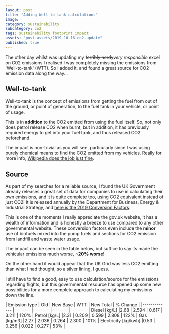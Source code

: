 ```yaml
---
layout: post
title: "Adding Well-to-tank calculations"
image:
category: sustainability
subcategory: co2
tags: sustainability footprint impact
assets: "post-assets/2019-10-16-co2-update"
published: true
---
```


The other day whilst was updating my ~~terribly nerdy~~*very responsible* excel on C02 emissions I realised I was completely missing the emissions from 'Well-to-tank' (WTT). So I added it, and found a great source for CO2 emission data along the way...

## Well-to-tank
Well-to-tank is the concept of emissions from getting the fuel from out of the ground, or point of generation, to the fuel tank in your vehicle, or point of usage.

This is in **addition** to the CO2 emitted from using the fuel itself. So, not only does petrol release CO2 when burnt, but in addition, it has previously required energy to get into your fuel tank, and thus released CO2 beforehand.

The impact is non-trivial as you will see, particularly since I was using purely chemical means to find the CO2 emitted from my vehicles. Really for more info, [Wikipedia does the job just fine](https://en.wikipedia.org/wiki/Life-cycle_assessment#Well-to-wheel).

## Source

As part of my searches for a reliable source, I found the UK Government already releases a great set of data for companies to use in calculating their own emissions, and it is quite complete too, using CO2 equivalent instead of just CO2! It is released annually by the Department for Business, Energy & Industrial Strategy, and [here is the 2019 Conversion Factors](https://www.gov.uk/government/publications/greenhouse-gas-reporting-conversion-factors-2019).

This is one of the moments I really appreciate the gov.uk website, it has a wealth of information and is honestly a breeze to use compared to any other governmental website. These conversion factors even include the **minor** use of biofuels mixed into the pump fuels and sections for CO2 emission from landfill and waste water usage.

The impact can be seen in the table below, but suffice to say its made the vehicular emissions much worse, **~20% worse**!

On the other hand it would appear that the UK Grid was less CO2 emitting than what I had thought, so a silver lining, I guess.

I still have to find a good, easy to use calculation/source for the emissions regarding flights, but this governmental resource has opened up some new possibilities for a more complete approach to calculating my emissions down the line.

| Emission type | Old   	| New Base  	| WTT   	| New Total   | % Change |
|-------------	|--------	|--------	|--------	|--------	|
Diesel [kg/L]        |2.68 |  2.594	| 0.617	| 3.211	| 120% |
Petrol [kg/L]        |2.31 |  0.209	| 0.599	| 2.808	| 122% |
Gas [kg/m3]          |2.27 |	2.036	| 0.264 | 2.300	| 101% |
Electricity [kg/kwh] |0.53 |	0.256	| 0.022 | 0.277	| 53%  |
